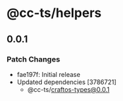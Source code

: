 # @cc-ts/helpers

## 0.0.1

### Patch Changes

- fae197f: Initial release
- Updated dependencies [3786721]
  - @cc-ts/craftos-types@0.0.1
